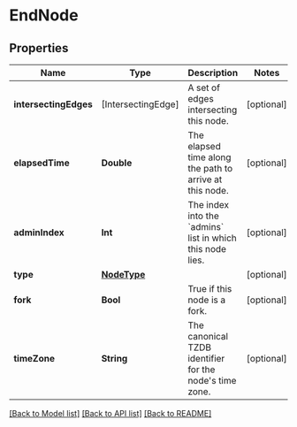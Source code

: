 # EndNode

## Properties
Name | Type | Description | Notes
------------ | ------------- | ------------- | -------------
**intersectingEdges** | [IntersectingEdge] | A set of edges intersecting this node. | [optional] 
**elapsedTime** | **Double** | The elapsed time along the path to arrive at this node. | [optional] 
**adminIndex** | **Int** | The index into the &#x60;admins&#x60; list in which this node lies. | [optional] 
**type** | [**NodeType**](NodeType.md) |  | [optional] 
**fork** | **Bool** | True if this node is a fork. | [optional] 
**timeZone** | **String** | The canonical TZDB identifier for the node&#39;s time zone. | [optional] 

[[Back to Model list]](../README.md#documentation-for-models) [[Back to API list]](../README.md#documentation-for-api-endpoints) [[Back to README]](../README.md)


